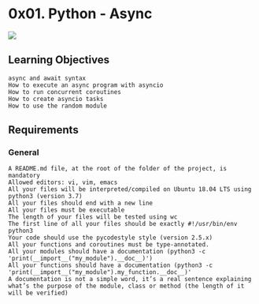 # 0x01. Python - Async

![](https://s3.amazonaws.com/alx-intranet.hbtn.io/uploads/medias/2019/12/4aeaa9c3cb1f316c05c4.png?X-Amz-Algorithm=AWS4-HMAC-SHA256&X-Amz-Credential=AKIARDDGGGOUSBVO6H7D%2F20230908%2Fus-east-1%2Fs3%2Faws4_request&X-Amz-Date=20230908T123119Z&X-Amz-Expires=86400&X-Amz-SignedHeaders=host&X-Amz-Signature=1658ae969ed70fed52cc2e2db54d5e710c403250757728a814c21bd514b2760e)


## Learning Objectives

    async and await syntax
    How to execute an async program with asyncio
    How to run concurrent coroutines
    How to create asyncio tasks
    How to use the random module


## Requirements
### General

    A README.md file, at the root of the folder of the project, is mandatory
    Allowed editors: vi, vim, emacs
    All your files will be interpreted/compiled on Ubuntu 18.04 LTS using python3 (version 3.7)
    All your files should end with a new line
    All your files must be executable
    The length of your files will be tested using wc
    The first line of all your files should be exactly #!/usr/bin/env python3
    Your code should use the pycodestyle style (version 2.5.x)
    All your functions and coroutines must be type-annotated.
    All your modules should have a documentation (python3 -c 'print(__import__("my_module").__doc__)')
    All your functions should have a documentation (python3 -c 'print(__import__("my_module").my_function.__doc__)'
    A documentation is not a simple word, it’s a real sentence explaining what’s the purpose of the module, class or method (the length of it will be verified)
